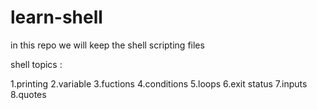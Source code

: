 # learn-shell

in this repo we will keep the shell scripting files


shell topics :

1.printing
2.variable
3.fuctions
4.conditions
5.loops
6.exit status
7.inputs
8.quotes

###


